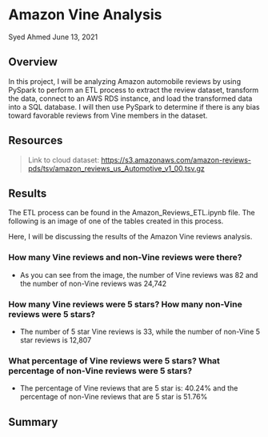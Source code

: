 # Amazon Vine Analysis 

Syed Ahmed 
June 13, 2021 


## Overview 
 
In this project, I will be analyzing Amazon automobile reviews by using PySpark to perform an ETL process to extract the review dataset, transform the data, connect to an AWS RDS instance, and load the transformed data into a SQL database. I will then use PySpark to determine if there is any bias toward favorable reviews from Vine members in the dataset.

## Resources 
> Link to cloud dataset: https://s3.amazonaws.com/amazon-reviews-pds/tsv/amazon_reviews_us_Automotive_v1_00.tsv.gz 

## Results 

The ETL process can be found in the Amazon_Reviews_ETL.ipynb file. The following is an image of one of the tables created in this process. 

Here, I will be discussing the results of the Amazon Vine reviews analysis. 

### How many Vine reviews and non-Vine reviews were there?
- As you can see from the image, the number of Vine reviews was 82 and the number of non-Vine reviews was 24,742 

### How many Vine reviews were 5 stars? How many non-Vine reviews were 5 stars?
- The number of 5 star Vine reviews is 33, while the number of non-Vine 5 star reviews is 12,807

### What percentage of Vine reviews were 5 stars? What percentage of non-Vine reviews were 5 stars?
- The percentage of Vine reviews that are 5 star is: 40.24% and the percentage of non-Vine reviews that are 5 star is 51.76%

## Summary 
